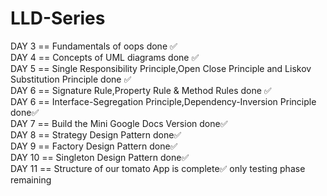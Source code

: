 # LLD-Series<br>
DAY 3 == Fundamentals of oops done ✅<br>
DAY 4 == Concepts of UML diagrams done ✅<br>
DAY 5 == Single Responsibility Principle,Open Close Principle and Liskov Substitution Principle done ✅<br>
DAY 6 == Signature Rule,Property Rule & Method Rules done ✅<br>
DAY 6 == Interface-Segregation Principle,Dependency-Inversion Principle done✅<br>
DAY 7 == Build the Mini Google Docs Version done✅<br>
DAY 8 == Strategy Design Pattern done✅<br>
DAY 9 == Factory Design Pattern done✅<br>
DAY 10 == Singleton Design Pattern done✅<br>
DAY 11 == Structure of our tomato App is complete✅ only testing phase remaining<br>